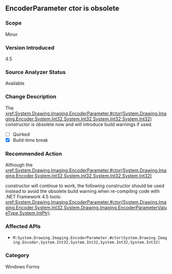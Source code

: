## EncoderParameter ctor is obsolete

### Scope
Minor

### Version Introduced
4.5

### Source Analyzer Status
Available

### Change Description
The <xref:System.Drawing.Imaging.EncoderParameter.#ctor(System.Drawing.Imaging.Encoder,System.Int32,System.Int32,System.Int32,System.Int32)>
constructor is obsolete now and will introduce build warnings if used.

- [ ] Quirked
- [x] Build-time break

### Recommended Action
Although the
<xref:System.Drawing.Imaging.EncoderParameter.#ctor(System.Drawing.Imaging.Encoder,System.Int32,System.Int32,System.Int32,System.Int32)>

constructor will continue to work, the following constructor should be used
instead to avoid the obsolete build warning when re-compiling code with .NET Framework  4.5
tools:
<xref:System.Drawing.Imaging.EncoderParameter.#ctor(System.Drawing.Imaging.Encoder,System.Int32,System.Drawing.Imaging.EncoderParameterValueType,System.IntPtr)>.

### Affected APIs
* `M:System.Drawing.Imaging.EncoderParameter.#ctor(System.Drawing.Imaging.Encoder,System.Int32,System.Int32,System.Int32,System.Int32)`

### Category
Windows Forms

<!-- breaking change id: 24 -->
